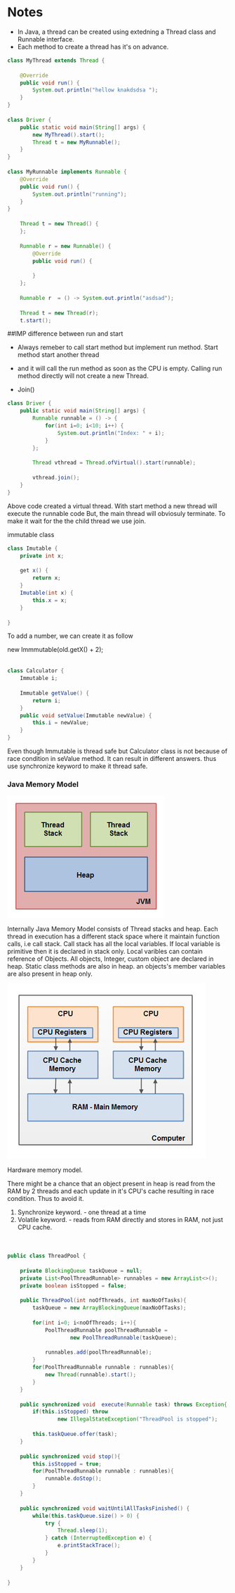 # Notes

- In Java, a thread can be created using extedning a Thread class and Runnable interface.
- Each method to create a thread has it's on advance.

```java
class MyThread extends Thread {

    @Override
    public void run() {
        System.out.println("hellow knakdsdsa ");
    }
}

class Driver {
    public static void main(String[] args) {
        new MyThread().start();
        Thread t = new MyRunnable();
    }
}

class MyRunnable implements Runnable {
    @Override
    public void run() {
        System.out.println("running");
    }
}

    Thread t = new Thread() {
    };

    Runnable r = new Runnable() {
        @Override
        public void run() {
            
        }
    };

    Runnable r  = () -> System.out.println("asdsad");
    
    Thread t = new Thread(r);
    t.start();

```


##IMP difference between run and start

- Always remeber to call start method but implement run method. Start method start another thread 
- and it will call the run method as soon as the CPU is empty. Calling run method directly will not create a new Thread.

- Join()
```java
class Driver {
    public static void main(String[] args) {
        Runnable runnable = () -> {
            for(int i=0; i<10; i++) {
                System.out.println("Index: " + i);
            }
        };
        
        Thread vthread = Thread.ofVirtual().start(runnable);
        
        vthread.join();
    }
}
```

Above code created a virtual thread. With start method a new thread will execute the runnable code
But, the main thread will obviosuly terminate. To  make it wait for the the child thread we use join.

immutable class

```java
class Imutable {
    private int x;
    
    get x() {
        return x;
    }
    Imutable(int x) {
        this.x = x;
    }
    
}
```

To add a number, we can create it as follow

new Immmutable(old.getX() + 2);

```java

class Calculator {
    Immutable i;
    
    Immutable getValue() {
        return i;
    }
    public void setValue(Immutable newValue) {
        this.i = newValue;
    }
}
```
Even though Immutable is thread safe but Calculator class is not because of race condition in seValue method.
It can result in different answers. thus use synchronize keyword to make it thread safe.

### Java Memory Model

![img.png](img.png)

Internally Java Memory Model consists of Thread stacks and heap. Each thread in execution has a 
different stack space where it maintain function calls, i.e call stack. Call stack has all the local variables.
If local variable is primitive then it is declared in stack only. Local varibles can contain reference of Objects. All objects,
Integer, custom object are declared in heap. Static class methods are also in heap. an objects's member variables are also present in heap only.

![img_1.png](img_1.png)

Hardware memory model.

There might be a chance that an object present in heap is read from the RAM by 2 threads and each 
update in it's CPU's cache resulting in race condition. Thus to avoid it.

1. Synchronize keyword. - one thread at a time 
2. Volatile keyword. - reads from RAM directly and stores in RAM, not just CPU cache.



```java


public class ThreadPool {

    private BlockingQueue taskQueue = null;
    private List<PoolThreadRunnable> runnables = new ArrayList<>();
    private boolean isStopped = false;

    public ThreadPool(int noOfThreads, int maxNoOfTasks){
        taskQueue = new ArrayBlockingQueue(maxNoOfTasks);

        for(int i=0; i<noOfThreads; i++){
            PoolThreadRunnable poolThreadRunnable =
                    new PoolThreadRunnable(taskQueue);

            runnables.add(poolThreadRunnable);
        }
        for(PoolThreadRunnable runnable : runnables){
            new Thread(runnable).start();
        }
    }

    public synchronized void  execute(Runnable task) throws Exception{
        if(this.isStopped) throw
                new IllegalStateException("ThreadPool is stopped");

        this.taskQueue.offer(task);
    }

    public synchronized void stop(){
        this.isStopped = true;
        for(PoolThreadRunnable runnable : runnables){
            runnable.doStop();
        }
    }

    public synchronized void waitUntilAllTasksFinished() {
        while(this.taskQueue.size() > 0) {
            try {
                Thread.sleep(1);
            } catch (InterruptedException e) {
                e.printStackTrace();
            }
        }
    }

}

```


